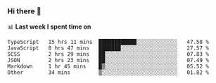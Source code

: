 ### Hi there 👋

<!--
**DBvc/DBvc** is a ✨ _special_ ✨ repository because its `README.md` (this file) appears on your GitHub profile.

Here are some ideas to get you started:

- 🔭 I’m currently working on ...
- 🌱 I’m currently learning ...
- 👯 I’m looking to collaborate on ...
- 🤔 I’m looking for help with ...
- 💬 Ask me about ...
- 📫 How to reach me: ...
- 😄 Pronouns: ...
- ⚡ Fun fact: ...
-->

📊 **Last week I spent time on**
<!--START_SECTION:waka-->

```text
TypeScript   15 hrs 11 mins  ████████████░░░░░░░░░░░░░   47.58 %
JavaScript   8 hrs 47 mins   ███████░░░░░░░░░░░░░░░░░░   27.57 %
SCSS         2 hrs 29 mins   ██░░░░░░░░░░░░░░░░░░░░░░░   07.83 %
JSON         2 hrs 23 mins   ██░░░░░░░░░░░░░░░░░░░░░░░   07.49 %
Markdown     1 hr 45 mins    █▒░░░░░░░░░░░░░░░░░░░░░░░   05.52 %
Other        34 mins         ▒░░░░░░░░░░░░░░░░░░░░░░░░   01.82 %
```

<!--END_SECTION:waka-->
